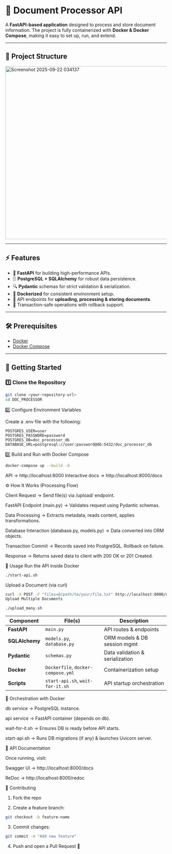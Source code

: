 # 📄 Document Processor API

A **FastAPI-based application** designed to process and store document information. The project is fully containerized with **Docker & Docker Compose**, making it easy to set up, run, and extend.

---

## 📂 Project Structure

<img width="859" height="540" alt="Screenshot 2025-09-22 034137" src="https://github.com/user-attachments/assets/f6f992bd-53f5-46cb-a666-864e6d0acedb" />


---

## ⚡ Features

- 🚀 **FastAPI** for building high-performance APIs.  
- 🗄 **PostgreSQL + SQLAlchemy** for robust data persistence.  
- 🔍 **Pydantic** schemas for strict validation & serialization.  
- 🐳 **Dockerized** for consistent environment setup.  
- 📂 API endpoints for **uploading, processing & storing documents**.  
- 🔄 Transaction-safe operations with rollback support.  

---

## 🛠 Prerequisites

- [Docker](https://docs.docker.com/get-docker/)  
- [Docker Compose](https://docs.docker.com/compose/)  

---

## 🚀 Getting Started

### 1️⃣ Clone the Repository
```bash
git clone <your-repository-url>
cd DOC_PROCESSOR
```

2️⃣ Configure Environment Variables

Create a .env file with the following:
```env
POSTGRES_USER=user
POSTGRES_PASSWORD=password
POSTGRES_DB=doc_processor_db
DATABASE_URL=postgresql://user:password@db:5432/doc_processor_db
```
3️⃣ Build and Run with Docker Compose
```bash
docker-compose up --build -d
```
API → http://localhost:8000
Interactive docs → http://localhost:8000/docs


⚙️ How It Works (Processing Flow)

Client Request → Send file(s) via /upload/ endpoint.

FastAPI Endpoint (main.py) → Validates request using Pydantic schemas.

Data Processing → Extracts metadata, reads content, applies transformations.

Database Interaction (database.py, models.py) → Data converted into ORM objects.

Transaction Commit → Records saved into PostgreSQL. Rollback on failure.

Response → Returns saved data to client with 200 OK or 201 Created.

📡 Usage
Run the API inside Docker
```bash
./start-api.sh
```
Upload a Document (via curl)
```bash
curl -X POST -F "files=@/path/to/your/file.txt" http://localhost:8000/upload
Upload Multiple Documents
```
```bash
./upload_many.sh
```

| Component      | File(s)                            | Description                     |
| -------------- | ---------------------------------- | ------------------------------- |
| **FastAPI**    | `main.py`                          | API routes & endpoints          |
| **SQLAlchemy** | `models.py`, `database.py`         | ORM models & DB session mgmt    |
| **Pydantic**   | `schemas.py`                       | Data validation & serialization |
| **Docker**     | `Dockerfile`, `docker-compose.yml` | Containerization setup          |
| **Scripts**    | `start-api.sh`, `wait-for-it.sh`   | API startup orchestration       |


🐳 Orchestration with Docker

db service → PostgreSQL instance.

api service → FastAPI container (depends on db).

wait-for-it.sh → Ensures DB is ready before API starts.

start-api.sh → Runs DB migrations (if any) & launches Uvicorn server.


📜 API Documentation

Once running, visit:

Swagger UI → http://localhost:8000/docs

ReDoc → http://localhost:8000/redoc


🤝 Contributing

1. Fork the repo

2. Create a feature branch:
```bash
git checkout -b feature-name
```
3. Commit changes:
```bash
git commit -m "Add new feature"
```
4. Push and open a Pull Request 🚀
